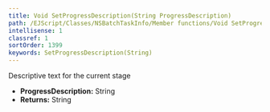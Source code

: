 ```yaml
---
title: Void SetProgressDescription(String ProgressDescription)
path: /EJScript/Classes/NSBatchTaskInfo/Member functions/Void SetProgressDescription(String p_0)
intellisense: 1
classref: 1
sortOrder: 1399
keywords: SetProgressDescription(String)
---
```



Descriptive text for the current stage



* **ProgressDescription:** String
* **Returns:** String


